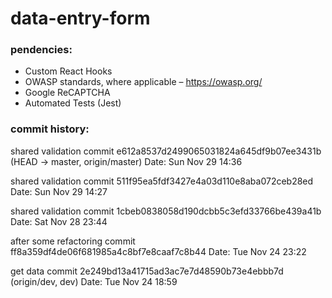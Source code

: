 # data-entry-form

### pendencies:

- Custom React Hooks
- OWASP standards, where applicable – https://owasp.org/
- Google ReCAPTCHA
- Automated Tests (Jest)

### commit history:

  shared validation
  commit e612a8537d2499065031824a645df9b07ee3431b (HEAD -> master, origin/master)
  Date:   Sun Nov 29 14:36

  shared validation
  commit 511f95ea5fdf3427e4a03d110e8aba072ceb28ed
  Date:   Sun Nov 29 14:27

  shared validation
  commit 1cbeb0838058d190dcbb5c3efd33766be439a41b
  Date:   Sat Nov 28 23:44

  after some refactoring
  commit ff8a359df4de06f681985a4c8bf7e8caaf7c8b44
  Date:   Tue Nov 24 23:22

  get data
  commit 2e249bd13a41715ad3ac7e7d48590b73e4ebbb7d (origin/dev, dev)
  Date:   Tue Nov 24 18:59
